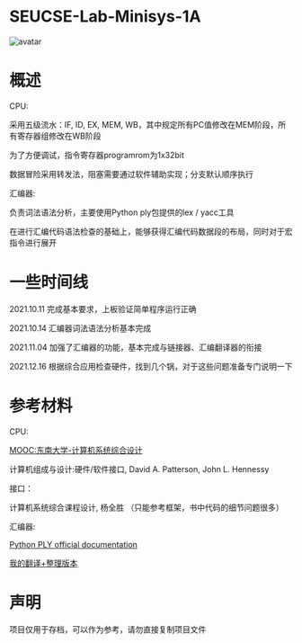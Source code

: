 # SEUCSE-Lab-Minisys-1A

![avatar](https://gravatar.loli.net/avatar/21045a9dba2e8c4b064b00dab8254be0?d=mm&s=256)



# 概述

CPU:

采用五级流水：IF, ID, EX, MEM, WB，其中规定所有PC值修改在MEM阶段，所有寄存器组修改在WB阶段

为了方便调试，指令寄存器programrom为1x32bit

数据冒险采用转发法，阻塞需要通过软件辅助实现；分支默认顺序执行

汇编器:

负责词法语法分析，主要使用Python ply包提供的lex / yacc工具

在进行汇编代码语法检查的基础上，能够获得汇编代码数据段的布局，同时对于宏指令进行展开



# 一些时间线

2021.10.11 完成基本要求，上板验证简单程序运行正确

2021.10.14 汇编器词法语法分析基本完成

2021.11.04 加强了汇编器的功能，基本完成与链接器、汇编翻译器的衔接

2021.12.16 根据综合应用检查硬件，找到几个锅，对于这些问题准备专门说明一下


# 参考材料

CPU:

[MOOC:东南大学-计算机系统综合设计](https://www.icourse163.org/course/SEU-1003566002)

计算机组成与设计:硬件/软件接口, David A. Patterson, John L. Hennessy

接口：

计算机系统综合课程设计, 杨全胜 （只能参考框架，书中代码的细节问题很多）

汇编器:

[Python PLY official documentation](http://www.dabeaz.com/ply/ply.html)

[我的翻译+整理版本](https://www.cnblogs.com/LiuRunky/p/Python_Ply_Tutorial.html)



# 声明

项目仅用于存档，可以作为参考，请勿直接复制项目文件
